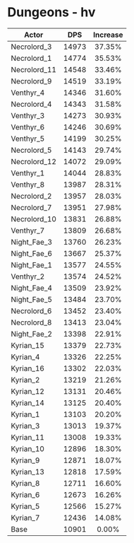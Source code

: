 # Dungeons - hv
| Actor | DPS | Increase |
|---|:---:|:---:|
|Necrolord_3|14973|37.35%|
|Necrolord_1|14774|35.53%|
|Necrolord_11|14548|33.46%|
|Necrolord_9|14519|33.19%|
|Venthyr_4|14346|31.60%|
|Necrolord_4|14343|31.58%|
|Venthyr_3|14273|30.93%|
|Venthyr_6|14246|30.69%|
|Venthyr_5|14199|30.25%|
|Necrolord_5|14143|29.74%|
|Necrolord_12|14072|29.09%|
|Venthyr_1|14044|28.83%|
|Venthyr_8|13987|28.31%|
|Necrolord_2|13957|28.03%|
|Necrolord_7|13951|27.98%|
|Necrolord_10|13831|26.88%|
|Venthyr_7|13809|26.68%|
|Night_Fae_3|13760|26.23%|
|Night_Fae_6|13667|25.37%|
|Night_Fae_1|13577|24.55%|
|Venthyr_2|13574|24.52%|
|Night_Fae_4|13509|23.92%|
|Night_Fae_5|13484|23.70%|
|Necrolord_6|13452|23.40%|
|Necrolord_8|13413|23.04%|
|Night_Fae_2|13398|22.91%|
|Kyrian_15|13379|22.73%|
|Kyrian_4|13326|22.25%|
|Kyrian_16|13302|22.03%|
|Kyrian_2|13219|21.26%|
|Kyrian_12|13131|20.46%|
|Kyrian_14|13125|20.40%|
|Kyrian_1|13103|20.20%|
|Kyrian_3|13013|19.37%|
|Kyrian_11|13008|19.33%|
|Kyrian_10|12896|18.30%|
|Kyrian_9|12871|18.07%|
|Kyrian_13|12818|17.59%|
|Kyrian_8|12711|16.60%|
|Kyrian_6|12673|16.26%|
|Kyrian_5|12566|15.27%|
|Kyrian_7|12436|14.08%|
|Base|10901|0.00%|
